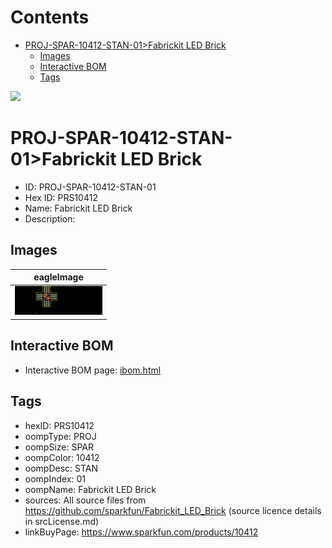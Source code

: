 



Contents
========

* [PROJ-SPAR-10412-STAN-01>Fabrickit LED Brick](#proj-spar-10412-stan-01fabrickit-led-brick)
	* [Images](#images)
	* [Interactive BOM](#interactive-bom)
	* [Tags](#tags)
  
![][im]
# PROJ-SPAR-10412-STAN-01>Fabrickit LED Brick

- ID: PROJ-SPAR-10412-STAN-01
- Hex ID: PRS10412
- Name: Fabrickit LED Brick
- Description: 

## Images
  
  

|eagleImage|
| :---: |
|[![eagleImage](eagleImage_140.png)](eagleImage_600.png)|

## Interactive BOM

- Interactive BOM page: [ibom.html](kicad/bom/ibom.html)

## Tags

- hexID: PRS10412
- oompType: PROJ
- oompSize: SPAR
- oompColor: 10412
- oompDesc: STAN
- oompIndex: 01
- oompName: Fabrickit LED Brick
- sources: All source files from https://github.com/sparkfun/Fabrickit_LED_Brick (source licence details in srcLicense.md)
- linkBuyPage: https://www.sparkfun.com/products/10412



[im]: eagleImage_450.png
